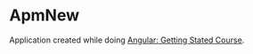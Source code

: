 # ApmNew

Application created while doing [Angular: Getting Stated Course](https://app.pluralsight.com/library/courses/angular-2-getting-started-update).
